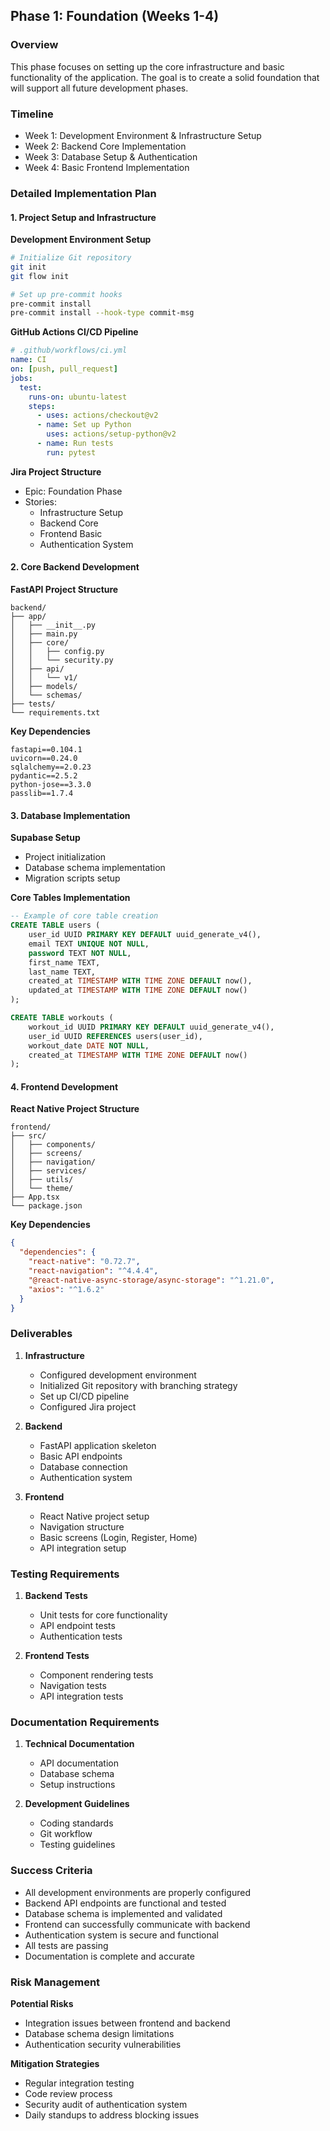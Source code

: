 ## Phase 1: Foundation (Weeks 1-4)

### Overview
This phase focuses on setting up the core infrastructure and basic functionality of the application. The goal is to create a solid foundation that will support all future development phases.

### Timeline
- Week 1: Development Environment & Infrastructure Setup
- Week 2: Backend Core Implementation
- Week 3: Database Setup & Authentication
- Week 4: Basic Frontend Implementation

### Detailed Implementation Plan

#### 1. Project Setup and Infrastructure

**Development Environment Setup**
```bash
# Initialize Git repository
git init
git flow init

# Set up pre-commit hooks
pre-commit install
pre-commit install --hook-type commit-msg
```

**GitHub Actions CI/CD Pipeline**
```yaml
# .github/workflows/ci.yml
name: CI
on: [push, pull_request]
jobs:
  test:
    runs-on: ubuntu-latest
    steps:
      - uses: actions/checkout@v2
      - name: Set up Python
        uses: actions/setup-python@v2
      - name: Run tests
        run: pytest
```

**Jira Project Structure**
- Epic: Foundation Phase
- Stories:
  - Infrastructure Setup
  - Backend Core
  - Frontend Basic
  - Authentication System

#### 2. Core Backend Development

**FastAPI Project Structure**
```
backend/
├── app/
│   ├── __init__.py
│   ├── main.py
│   ├── core/
│   │   ├── config.py
│   │   └── security.py
│   ├── api/
│   │   └── v1/
│   ├── models/
│   └── schemas/
├── tests/
└── requirements.txt
```

**Key Dependencies**
```
fastapi==0.104.1
uvicorn==0.24.0
sqlalchemy==2.0.23
pydantic==2.5.2
python-jose==3.3.0
passlib==1.7.4
```

#### 3. Database Implementation

**Supabase Setup**
- Project initialization
- Database schema implementation
- Migration scripts setup

**Core Tables Implementation**
```sql
-- Example of core table creation
CREATE TABLE users (
    user_id UUID PRIMARY KEY DEFAULT uuid_generate_v4(),
    email TEXT UNIQUE NOT NULL,
    password TEXT NOT NULL,
    first_name TEXT,
    last_name TEXT,
    created_at TIMESTAMP WITH TIME ZONE DEFAULT now(),
    updated_at TIMESTAMP WITH TIME ZONE DEFAULT now()
);

CREATE TABLE workouts (
    workout_id UUID PRIMARY KEY DEFAULT uuid_generate_v4(),
    user_id UUID REFERENCES users(user_id),
    workout_date DATE NOT NULL,
    created_at TIMESTAMP WITH TIME ZONE DEFAULT now()
);
```

#### 4. Frontend Development

**React Native Project Structure**
```
frontend/
├── src/
│   ├── components/
│   ├── screens/
│   ├── navigation/
│   ├── services/
│   ├── utils/
│   └── theme/
├── App.tsx
└── package.json
```

**Key Dependencies**
```json
{
  "dependencies": {
    "react-native": "0.72.7",
    "react-navigation": "^4.4.4",
    "@react-native-async-storage/async-storage": "^1.21.0",
    "axios": "^1.6.2"
  }
}
```

### Deliverables

1. **Infrastructure**
   - Configured development environment
   - Initialized Git repository with branching strategy
   - Set up CI/CD pipeline
   - Configured Jira project

2. **Backend**
   - FastAPI application skeleton
   - Basic API endpoints
   - Database connection
   - Authentication system

3. **Frontend**
   - React Native project setup
   - Navigation structure
   - Basic screens (Login, Register, Home)
   - API integration setup

### Testing Requirements

1. **Backend Tests**
   - Unit tests for core functionality
   - API endpoint tests
   - Authentication tests

2. **Frontend Tests**
   - Component rendering tests
   - Navigation tests
   - API integration tests

### Documentation Requirements

1. **Technical Documentation**
   - API documentation
   - Database schema
   - Setup instructions

2. **Development Guidelines**
   - Coding standards
   - Git workflow
   - Testing guidelines

### Success Criteria

- All development environments are properly configured
- Backend API endpoints are functional and tested
- Database schema is implemented and validated
- Frontend can successfully communicate with backend
- Authentication system is secure and functional
- All tests are passing
- Documentation is complete and accurate

### Risk Management

**Potential Risks**
- Integration issues between frontend and backend
- Database schema design limitations
- Authentication security vulnerabilities

**Mitigation Strategies**
- Regular integration testing
- Code review process
- Security audit of authentication system
- Daily standups to address blocking issues 